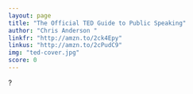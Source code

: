 ```yaml
---
layout: page
title: "The Official TED Guide to Public Speaking"
author: "Chris Anderson "
linkfr: "http://amzn.to/2ck4Epy"
linkus: "http://amzn.to/2cPudC9" 
img: "ted-cover.jpg"
score: 0
---
```


?